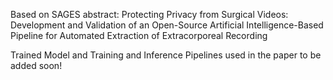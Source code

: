 Based on SAGES abstract: Protecting Privacy from Surgical Videos: Development and Validation of an Open-Source Artificial Intelligence-Based Pipeline for Automated Extraction of Extracorporeal Recording

Trained Model and Training and Inference Pipelines used in the paper to be added soon!
